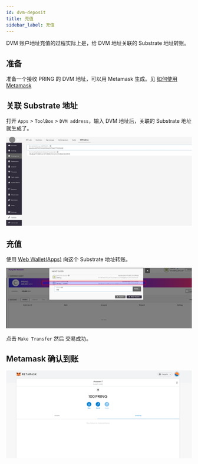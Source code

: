 ```yaml
---
id: dvm-deposit
title: 充值
sidebar_label: 充值
---
```


DVM 账户地址充值的过程实际上是，给 DVM 地址关联的 Substrate 地址转账。

## 准备 

准备一个接收 PRING 的 DVM 地址，可以用 Metamask 生成。见 [如何使用 Metamask](dvm-metamask)

## 关联 Substrate 地址

打开 `Apps` > `ToolBox` > `DVM address`，输入 DVM 地址后，关联的 Substrate 地址就生成了。

![create substrate address](assets/dvm/dvm-deposit-1.png)

## 充值

使用 [Web Wallet(Apps)](https://apps.darwinia.network/#/account) 向这个 Substrate 地址转账。

![transfer pring](assets/dvm/dvm-deposit-2.png)

点击 `Make Transfer` 然后 交易成功。

## Metamask 确认到账

![confirm balance in mataMask](assets/dvm/dvm-deposit-3.png)
